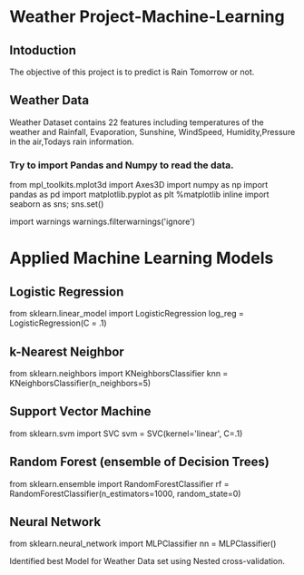 # Weather Project-Machine-Learning

## Intoduction
The objective of this project is to predict is Rain Tomorrow or not.

## Weather Data
Weather Dataset contains 22 features including temperatures of the weather and Rainfall, Evaporation, Sunshine, WindSpeed, Humidity,Pressure in the air,Todays rain information.

### Try to import Pandas and Numpy to read the data.

from mpl_toolkits.mplot3d import Axes3D
import numpy as np
import pandas as pd
import matplotlib.pyplot  as plt
%matplotlib inline
import seaborn as sns; sns.set()

import warnings
warnings.filterwarnings('ignore')

# Applied Machine Learning Models
## Logistic Regression
from sklearn.linear_model import LogisticRegression
log_reg = LogisticRegression(C = .1)
## k-Nearest Neighbor
from sklearn.neighbors import KNeighborsClassifier
knn = KNeighborsClassifier(n_neighbors=5)
## Support Vector Machine
from sklearn.svm import SVC
svm = SVC(kernel='linear', C=.1)
## Random Forest (ensemble of Decision Trees)
from sklearn.ensemble import RandomForestClassifier
rf = RandomForestClassifier(n_estimators=1000, random_state=0)
## Neural Network
from sklearn.neural_network import MLPClassifier
nn = MLPClassifier()

Identified best Model for Weather Data set using Nested cross-validation.
